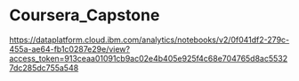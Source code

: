 # Coursera_Capstone
https://dataplatform.cloud.ibm.com/analytics/notebooks/v2/0f041df2-279c-455a-ae64-fb1c0287e29e/view?access_token=913ceaa01091cb9ac02e4b405e925f4c68e704765d8ac55327dc285dc755a548
